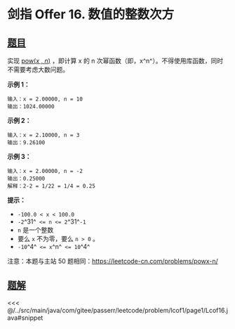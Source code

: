 # 剑指 Offer 16. 数值的整数次方

## [题目](https://leetcode.cn/problems/shu-zhi-de-zheng-shu-ci-fang-lcof/)
实现 [pow(*x* , *n*)](https://www.cplusplus.com/reference/valarray/pow/) ，即计算 x 的 n 次幂函数（即，x^n^）。不得使用库函数，同时不需要考虑大数问题。

**示例 1：**

```
输入：x = 2.00000, n = 10
输出：1024.00000
```

**示例 2：**

```
输入：x = 2.10000, n = 3
输出：9.26100
```

**示例 3：**

```
输入：x = 2.00000, n = -2
输出：0.25000
解释：2-2 = 1/22 = 1/4 = 0.25
```

**提示：**

* `-100.0 < x < 100.0`
* `-2`^31^` <= n <= 2`^31^`-1`
* `n` 是一个整数
* 要么 `x` 不为零，要么 `n > 0` 。
* `-10`^4^` <= x`^n^` <= 10`^4^

注意：本题与主站 50 题相同：<https://leetcode-cn.com/problems/powx-n/>


## [题解](https://github.com/PasseRR/JavaLeetCode/blob/master/src/main/java/com/gitee/passerr/leetcode/problem/lcof1/page1/Lcof16.java)

<<< @/../src/main/java/com/gitee/passerr/leetcode/problem/lcof1/page1/Lcof16.java#snippet
